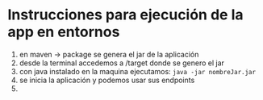 # Instrucciones para ejecución de la app en entornos

1. en maven -> package se genera el jar de la aplicación
2. desde la terminal accedemos a /target donde se genero el jar
3. con java instalado en la maquina ejecutamos: `java -jar nombreJar.jar`
4. se inicia la aplicación y podemos usar sus endpoints
5. 